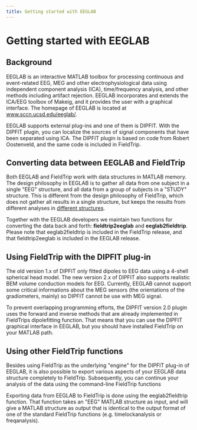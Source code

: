 ```yaml
---
title: Getting started with EEGLAB
---
```


# Getting started with EEGLAB

## Background

EEGLAB is an interactive MATLAB toolbox for processing continuous and event-related EEG, MEG and other electrophysiological data using independent component analysis (ICA), time/frequency analysis, and other methods including artifact rejection. EEGLAB incorporates and extends the ICA/EEG toolbox of Makeig, and it provides the user with a graphical interface. The homepage of EEGLAB is located at www.sccn.ucsd.edu/eeglab/.

EEGLAB supports external plug-ins and one of them is DIPFIT. With the DIPFIT plugin, you can localize the sources of signal components that have been separated using ICA. The DIPFIT plugin is based on code from Robert Oostenveld, and the same code is included in FieldTrip.

## Converting data between EEGLAB and FieldTrip

Both EEGLAB and FieldTrip work with data structures in MATLAB memory. The design philosophy in EEGLAB is to gather all data from one subject in a single "EEG" structure, and all data from a group of subjects in a "STUDY" structure. This is different from the design philosophy of FieldTrip, which does not gather all results in a single structure, but keeps the results from different analyses in [different structures](/faq/how_are_the_various_data_structures_defined).

Together with the EEGLAB developers we maintain two functions for converting the data back and forth: **fieldtrip2eeglab** and **eeglab2fieldtrip**. Please note that eeglab2fieldtrip is included in the FieldTrip release, and that fieldtrip2eeglab is included in the EEGLAB release.

## Using FieldTrip with the DIPFIT plug-in

The old version 1.x of DIPFIT only fitted dipoles to EEG data using a 4-shell spherical head model. The new version 2.x of DIPFIT also supports realistic BEM volume conduction models for EEG. Currently, EEGLAB cannot support some critical informations about the MEG sensors (the orientations of the gradiometers, mainly) so DIPFIT cannot be use with MEG signal.

To prevent overlapping programming efforts, the DIPFIT version 2.0 plugin uses the forward and inverse methods that are already implemented in FieldTrips dipolefitting function. That means that you can use the DIPFIT graphical interface in EEGLAB, but you should have installed FieldTrip on your MATLAB path.

## Using other FieldTrip functions

Besides using FieldTrip as the underlying "engine" for the DIPFIT plug-in of EEGLAB, it is also possible to export various aspects of your EEGLAB data structure completely to FieldTrip. Subsequently, you can continue your analysis of the data using the command-line FieldTrip functions

Exporting data from EEGLAB to FieldTrip is done using the eeglab2fieldtrip function. That function takes an "EEG" MATLAB structure as input, and will give a MATLAB structure as output that is identical to the output format of one of the standard FieldTrip functions (e.g. timelockanalysis or freqanalysis).
